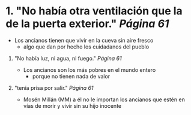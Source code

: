 # 1. "No había otra ventilación que la de la puerta exterior." *Página 61*
- Los ancianos tienen que vivir en la cueva sin aire fresco
    - algo que dan por hecho los cuidadanos del pueblo

1. "No había luz, ni agua, ni fuego." *Página 61*
    - Los ancianos son los más pobres en el mundo entero
        - porque no tienen nada de valor

1. "tenía prisa por salir." *Página 61*
    - Mosén Millán (MM) a él no le importan los ancianos que estén en vías de morir y vivir sin su hijo inocente
